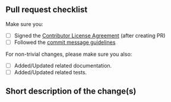 <!--

Read our pull request guide:
https://webhint.io/docs/contributor-guide/getting-started/pull-requests/

For the following items put an "x" between the square brackets
(i.e. [x]) if you completed the associated item.

-->

## Pull request checklist

Make sure you:

- [ ] Signed the [Contributor License Agreement](https://openjsf.org/cla) (after creating PR)
- [ ] Followed the [commit message guidelines](https://webhint.io/docs/contributor-guide/getting-started/pull-requests/#commit-messages)

For non-trivial changes, please make sure you also:

- [ ] Added/Updated related documentation.
- [ ] Added/Updated related tests.

## Short description of the change(s)

<!--

If this is a non-trivial change, include information such as what
benefits this change brings as well as possible drawbacks.

If this fixes an existing issue, include the relevant issue number(s).

Thank you for taking the time to open this PR!

-->
